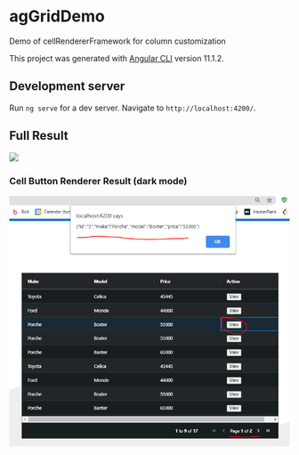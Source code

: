 # agGridDemo
Demo of cellRendererFramework for column customization 

This project was generated with [Angular CLI](https://github.com/angular/angular-cli) version 11.1.2.

## Development server

Run `ng serve` for a dev server. Navigate to `http://localhost:4200/`. 

## Full Result

<img src="src/assets/result-snap.PNG">

### Cell Button Renderer Result (dark mode)

<img src="src/assets/cell-button-renderer.PNG">
